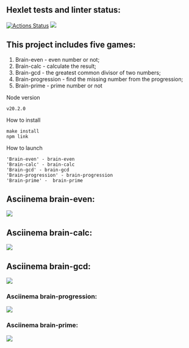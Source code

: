 ## Hexlet tests and linter status:
[![Actions Status](https://github.com/KristinaDegtereva/frontend-project-44/workflows/hexlet-check/badge.svg)](https://github.com/KristinaDegtereva/frontend-project-44/actions)
<a href="https://codeclimate.com/github/KristinaDegtereva/frontend-project-44/maintainability"><img src="https://api.codeclimate.com/v1/badges/116d4fc2a3165419b2b7/maintainability" /></a>

## This project includes five games:
1. Brain-even - even number or not;
2. Brain-calc - calculate the result;
3. Brain-gcd - the greatest common divisor of two numbers;
4. Вrain-progression - find the missing number from the progression;
5. Brain-prime - prime number or not

Node version
```
v20.2.0
```
How to install
```
make install
npm link
```
How to launch
```
'Brain-even' - brain-even
'Brain-calc' - brain-calc
'Brain-gcd' - brain-gcd
'Вrain-progression' - brain-progression
'Brain-prime' -  brain-prime
```

## Asciinema brain-even:
<a href="https://asciinema.org/a/OxPXDMXYxPkXe8YeaAE6ZqZ0Q" target="_blank"><img src="https://asciinema.org/a/OxPXDMXYxPkXe8YeaAE6ZqZ0Q.svg" /></a>
## Asciinema brain-calc:
<a href="https://asciinema.org/a/393OkD2X6jIMgmX4uMw9oqnG0" target="_blank"><img src="https://asciinema.org/a/393OkD2X6jIMgmX4uMw9oqnG0.svg" /></a>
## Asciinema brain-gcd:
<a href="https://asciinema.org/a/9aQQ924b8qucYSAiTUspNBcq3" target="_blank"><img src="https://asciinema.org/a/9aQQ924b8qucYSAiTUspNBcq3.svg" /></a>
### Asciinema brain-progression:
<a href="https://asciinema.org/a/TCw3lMzrEM44vU14AD5bhJCmb" target="_blank"><img src="https://asciinema.org/a/TCw3lMzrEM44vU14AD5bhJCmb.svg" /></a>
### Asciinema brain-prime:
<a href="https://asciinema.org/a/jHTLan2ITDHbtjTJAjArUQ5fK" target="_blank"><img src="https://asciinema.org/a/jHTLan2ITDHbtjTJAjArUQ5fK.svg" /></a>